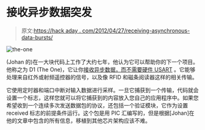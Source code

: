 # 接收异步数据突发

> 原文:[https://hack aday . com/2012/04/27/receiving-asynchronous-data-bursts/](https://hackaday.com/2012/04/27/receiving-asynchronous-data-bursts/)

![](../Images/03f509df5ea7a92dc561e6e9d0b1e691.png "the-one")

(Johan 的)在一大块代码上工作了大约七年，他认为它可以帮助你的下一个项目。他称之为 D1 (The One)，它让你[接收异步数据，而不需要硬件 USART](http://vonkonow.com/wordpress/2012/04/d1/) 。它能够处理来自红外或射频遥控器的信号，以及像 RFID 和磁条阅读器这样的相关传输。

它使用定时器和端口中断对输入数据进行采样。一旦它捕获到一个传输，代码就会设置一个标志，这样您就可以将它捕获到的内容放入您自己的应用程序中。如果您希望收到一个连续多次发送数据包的协议，还包括一个验证模块，它作为设置 received 标志的前提条件运行。这个包是用 PIC 汇编写的，但是根据[Johan]在他的文章中包含的所有信息，移植到其他芯片架构应该不难。